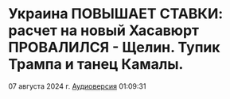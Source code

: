 # Украина ПОВЫШАЕТ СТАВКИ: расчет на новый Хасавюрт ПРОВАЛИЛСЯ - Щелин. Тупик Трампа и танец Камалы.

07 августа 2024 г. [Аудиоверсия](https://e.pcloud.link/publink/show?code=XZqTndZHbiYnM05kJBP5moF6yBmr4zWk8Lk) 01:09:31
